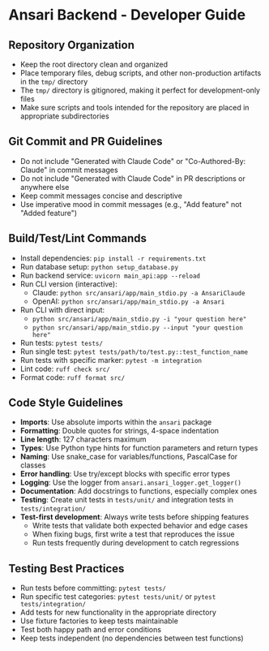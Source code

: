 # Ansari Backend - Developer Guide

## Repository Organization
- Keep the root directory clean and organized
- Place temporary files, debug scripts, and other non-production artifacts in the `tmp/` directory
- The `tmp/` directory is gitignored, making it perfect for development-only files
- Make sure scripts and tools intended for the repository are placed in appropriate subdirectories

## Git Commit and PR Guidelines
- Do not include "Generated with Claude Code" or "Co-Authored-By: Claude" in commit messages
- Do not include "Generated with Claude Code" in PR descriptions or anywhere else
- Keep commit messages concise and descriptive
- Use imperative mood in commit messages (e.g., "Add feature" not "Added feature")

## Build/Test/Lint Commands
- Install dependencies: `pip install -r requirements.txt`
- Run database setup: `python setup_database.py`
- Run backend service: `uvicorn main_api:app --reload`
- Run CLI version (interactive): 
  - Claude: `python src/ansari/app/main_stdio.py -a AnsariClaude`
  - OpenAI: `python src/ansari/app/main_stdio.py -a Ansari`
- Run CLI with direct input:
  - `python src/ansari/app/main_stdio.py -i "your question here"` 
  - `python src/ansari/app/main_stdio.py --input "your question here"`
- Run tests: `pytest tests/`
- Run single test: `pytest tests/path/to/test.py::test_function_name`
- Run tests with specific marker: `pytest -m integration`
- Lint code: `ruff check src/`
- Format code: `ruff format src/`

## Code Style Guidelines
- **Imports**: Use absolute imports within the `ansari` package
- **Formatting**: Double quotes for strings, 4-space indentation
- **Line length**: 127 characters maximum
- **Types**: Use Python type hints for function parameters and return types
- **Naming**: Use snake_case for variables/functions, PascalCase for classes
- **Error handling**: Use try/except blocks with specific error types
- **Logging**: Use the logger from `ansari.ansari_logger.get_logger()`
- **Documentation**: Add docstrings to functions, especially complex ones
- **Testing**: Create unit tests in `tests/unit/` and integration tests in `tests/integration/`
- **Test-first development**: Always write tests before shipping features
  - Write tests that validate both expected behavior and edge cases
  - When fixing bugs, first write a test that reproduces the issue
  - Run tests frequently during development to catch regressions

## Testing Best Practices
- Run tests before committing: `pytest tests/`
- Run specific test categories: `pytest tests/unit/` or `pytest tests/integration/`
- Add tests for new functionality in the appropriate directory
- Use fixture factories to keep tests maintainable
- Test both happy path and error conditions
- Keep tests independent (no dependencies between test functions)